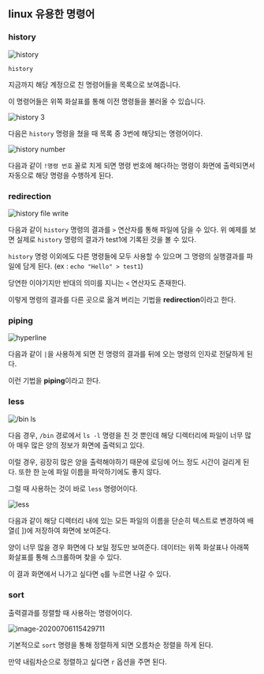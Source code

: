 ## linux 유용한 명령어

### history

![history](https://user-images.githubusercontent.com/51042546/86550036-41dbdf80-bf7c-11ea-97ce-cb8b6ab65085.png)

`history`

지금까지 해당 계정으로 친 명령어들을 목록으로 보여줍니다.

이 명령어들은 위쪽 화살표를 통해 이전 명령들을 불러올 수 있습니다.

![history 3](https://user-images.githubusercontent.com/51042546/86550126-87001180-bf7c-11ea-9c97-6f5f35f42d5c.png)

다음은 `history` 명령을 쳤을 때 목록 중 3번에 해당되는 명령어이다.

![history number](https://user-images.githubusercontent.com/51042546/86550177-ad25b180-bf7c-11ea-881e-f8960cd0cb53.png)

다음과 같이 `!명령 번호` 꼴로 치게 되면 명령 번호에 해다하는 명령이 화면에 출력되면서 자동으로 해당 명령을 수행하게 된다.

### redirection

![history file write](https://user-images.githubusercontent.com/51042546/86550351-14436600-bf7d-11ea-9ed2-8a8a24a6d00a.png)

다음과 같이 `history` 명령의 결과를 `>` 연산자를 통해 파일에 담을 수 있다. 위 예제를 보면 실제로 `history` 명령의 결과가 test1에 기록된 것을 볼 수 있다.

`history` 명령 이외에도 다른 명령들에 모두 사용할 수 있으며 그 명령의 실행결과를 파일에 담게 된다. (ex : `echo "Hello" > test1`)

당연한 이야기지만 반대의 의미를 지니는 `<` 연산자도 존재한다.

이렇게 명령의 결과를 다른 곳으로 옮겨 버리는 기법을 **redirection**이라고 한다.

### piping

![hyperline](https://user-images.githubusercontent.com/51042546/86550649-ee6a9100-bf7d-11ea-9987-5ffceb3363db.png)

다음과 같이 `|`을 사용하게 되면 전 명령의 결과를 뒤에 오는 명령의 인자로 전달하게 된다.

이런 기법을 **piping**이라고 한다.

### less

![/bin ls](https://user-images.githubusercontent.com/51042546/86550842-705aba00-bf7e-11ea-87ba-3f57675872d0.png)

다음 경우, `/bin` 경로에서 `ls -l` 명령을 친 것 뿐인데 해당 디렉터리에 파일이 너무 많아 매우 많은 양의 정보가 화면에 출력되고 있다.

이럴 경우, 굉장히 많은 양을 출력해야하기 때문에 로딩에 어느 정도 시간이 걸리게 된다. 또한 한 눈에 파일 이름을 파악하기에도 좋지 않다.

그럴 때 사용하는 것이 바로 `less` 명령어이다.

![less](https://user-images.githubusercontent.com/51042546/86550957-c16aae00-bf7e-11ea-9985-66172e2d876c.png)

다음과 같이 해당 디렉터리 내에 있는 모든 파일의 이름을 단순히 텍스트로 변경하여 배열([ ])에 저장하여 화면에 보여준다.

양이 너무 많을 경우 화면에 다 보일 정도만 보여준다. 데이터는 위쪽 화살표나 아래쪽 화살표를 통해 스크롤하며 찾을 수 있다.

이 결과 화면에서 나가고 싶다면 `q`를 누르면 나갈 수 있다.

### sort

출력결과를 정렬할 때 사용하는 명령어이다.

![image-20200706115429711](C:\Users\user\AppData\Roaming\Typora\typora-user-images\image-20200706115429711.png)

기본적으로 `sort` 명령을 통해 정렬하게 되면 오름차순 정렬을 하게 된다.

만약 내림차순으로 정렬하고 싶다면 `r` 옵션을 주면 된다.

### 

